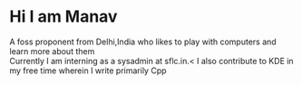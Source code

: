 # Hi I am Manav
A foss proponent from Delhi,India who likes to play with computers and learn more about them <br>
Currently I am interning as a sysadmin at sflc.in.<
I also contribute to KDE in my free time wherein I write primarily Cpp

